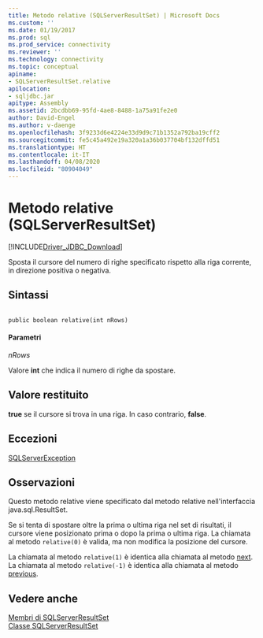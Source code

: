 ```yaml
---
title: Metodo relative (SQLServerResultSet) | Microsoft Docs
ms.custom: ''
ms.date: 01/19/2017
ms.prod: sql
ms.prod_service: connectivity
ms.reviewer: ''
ms.technology: connectivity
ms.topic: conceptual
apiname:
- SQLServerResultSet.relative
apilocation:
- sqljdbc.jar
apitype: Assembly
ms.assetid: 2bcdbb69-95fd-4ae8-8488-1a75a91fe2e0
author: David-Engel
ms.author: v-daenge
ms.openlocfilehash: 3f9233d6e4224e33d9d9c71b1352a792ba19cff2
ms.sourcegitcommit: fe5c45a492e19a320a1a36b037704bf132dffd51
ms.translationtype: HT
ms.contentlocale: it-IT
ms.lasthandoff: 04/08/2020
ms.locfileid: "80904049"
---
```

# <a name="relative-method-sqlserverresultset"></a>Metodo relative (SQLServerResultSet)
[!INCLUDE[Driver_JDBC_Download](../../../includes/driver_jdbc_download.md)]

  Sposta il cursore del numero di righe specificato rispetto alla riga corrente, in direzione positiva o negativa.  
  
## <a name="syntax"></a>Sintassi  
  
```  
  
public boolean relative(int nRows)  
```  
  
#### <a name="parameters"></a>Parametri  
 *nRows*  
  
 Valore **int** che indica il numero di righe da spostare.  
  
## <a name="return-value"></a>Valore restituito  
 **true** se il cursore si trova in una riga. In caso contrario, **false**.  
  
## <a name="exceptions"></a>Eccezioni  
 [SQLServerException](../../../connect/jdbc/reference/sqlserverexception-class.md)  
  
## <a name="remarks"></a>Osservazioni  
 Questo metodo relative viene specificato dal metodo relative nell'interfaccia java.sql.ResultSet.  
  
 Se si tenta di spostare oltre la prima o ultima riga nel set di risultati, il cursore viene posizionato prima o dopo la prima o ultima riga. La chiamata al metodo `relative(0)` è valida, ma non modifica la posizione del cursore.  
  
 La chiamata al metodo `relative(1)` è identica alla chiamata al metodo [next](../../../connect/jdbc/reference/next-method-sqlserverresultset.md). La chiamata al metodo `relative(-1)` è identica alla chiamata al metodo [previous](../../../connect/jdbc/reference/previous-method-sqlserverresultset.md).  
  
## <a name="see-also"></a>Vedere anche  
 [Membri di SQLServerResultSet](../../../connect/jdbc/reference/sqlserverresultset-members.md)   
 [Classe SQLServerResultSet](../../../connect/jdbc/reference/sqlserverresultset-class.md)  
  
  
